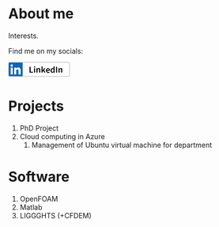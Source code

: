 # About me
Interests.

Find me on my socials:

<a href="https://www.linkedin.com/in/kasper-gram-bilde/" target="_blank"><img src="imgs/linkedin.svg" alt="drawing" height="30"/></a>

# Projects
1. PhD Project
1. Cloud computing in Azure
    1. Management of Ubuntu virtual machine for department

# Software
1. OpenFOAM
1. Matlab
1. LIGGGHTS (+CFDEM)
